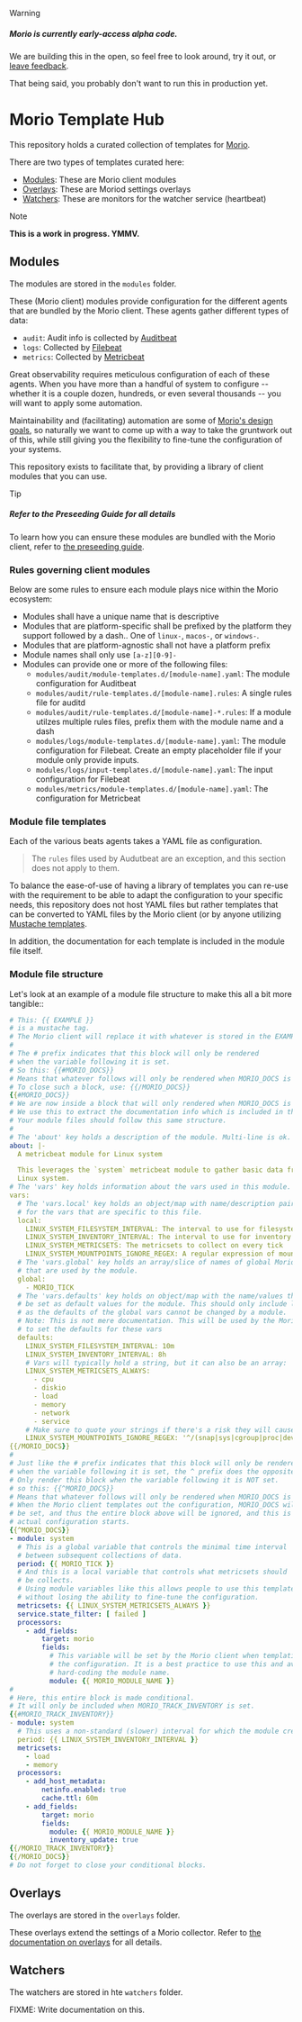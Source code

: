 > [!Warning]
>
> ##### Morio is currently early-access alpha code.
>
> We are building this in the open, so feel free to look around,
> try it out, or [leave feedback](https://github.com/certeu/morio/discussions).
>
> That being said, you probably don't want to run this in production yet.

# Morio Template Hub

This repository holds a curated collection of templates for
[Morio](https://github/certeu/morio/).

There are two types of templates curated here:

- [Modules](#modules): These are Morio client modules
- [Overlays](#overlays): These are Moriod settings overlays
- [Watchers](#watchers): These are monitors for the watcher service (heartbeat)

> [!Note]
> **This is a work in progress. YMMV.**

## Modules

The modules are stored in the `modules` folder.

These (Morio client) modules provide configuration for the different agents
that are bundled by the Morio client. These agents gather different types of
data:

- `audit`: Audit info is collected by [Auditbeat][auditbeat]
- `logs`: Collected by [Filebeat][filebeat]
- `metrics`: Collected by [Metricbeat][metricbeat]

Great observability requires meticulous configuration of each of these agents.
When you have more than a handful of system to configure -- whether it is a
couple dozen, hundreds, or even several thousands -- you will want to apply
some automation.

Maintainability and (facilitating) automation are some of [Morio's design
goals](https://morio.it/docs/guides/goals/), so naturally we want to come up
with a way to take the gruntwork out of this, while still giving you the
flexibility to fine-tune the configuration of your systems.

This repository exists to facilitate that, by providing a library of
client modules that you can use.

> [!tip]
> ##### Refer to the Preseeding Guide for all details
> To learn how you can ensure these modules are bundled with the Morio client,
> refer to [the preseeding
> guide](https://morio.it/docs/guides/settings/preseed/).

### Rules governing client modules

Below are some rules to ensure each module plays nice within the Morio ecosystem:

- Modules shall have a unique name that is descriptive
- Modules that are platform-specific shall be prefixed by the platform they
  support followed by a dash.. One of `linux-`, `macos-`, or `windows-`.
- Modules that are platform-agnostic shall not have a platform prefix
- Module names shall only use `[a-z][0-9]-`
- Modules can provide one or more of the following files:
  - `modules/audit/module-templates.d/[module-name].yaml`: The module
     configuration for Auditbeat
  - `modules/audit/rule-templates.d/[module-name].rules`: A single rules file for auditd
  - `modules/audit/rule-templates.d/[module-name]-*.rules`: If a module utilzes multiple
    rules files, prefix them with the module name and a dash
  - `modules/logs/module-templates.d/[module-name].yaml`: The module configuration for
    Filebeat. Create an empty placeholder file if your module only provide
    inputs.
  - `modules/logs/input-templates.d/[module-name].yaml`: The input configuration for
    Filebeat
  - `modules/metrics/module-templates.d/[module-name].yaml`: The configuration for
    Metricbeat

### Module file templates

Each of the various beats agents takes a YAML file as configuration.

> The `rules` files used by Audutbeat are an exception, and this section does
> not apply to them.

To balance the ease-of-use of having a library of templates you can re-use with
the requirement to be able to adapt the configuration to your specific needs,
this repository does not host YAML files but rather templates that can be
converted to YAML files by the Morio client (or by anyone utilizing
[Mustache templates](https://mustache.github.io/).

In addition, the documentation for each template is included in the module file
itself. 

### Module file structure

Let's look at an example of a module file structure to make this all a bit more
tangible::

```yaml
# This: {{ EXAMPLE }}
# is a mustache tag.
# The Morio client will replace it with whatever is stored in the EXAMPLE variable.
#
# The # prefix indicates that this block will only be rendered
# when the variable following it is set.
# So this: {{#MORIO_DOCS}}
# Means that whatever follows will only be rendered when MORIO_DOCS is set.
# To close such a block, use: {{/MORIO_DOCS}}
{{#MORIO_DOCS}}
# We are now inside a block that will only rendered when MORIO_DOCS is set.
# We use this to extract the documentation info which is included in this block.
# Your module files should follow this same structure.
#
# The 'about' key holds a description of the module. Multi-line is ok.
about: |-
  A metricbeat module for Linux system

  This leverages the `system` metricbeat module to gather basic data from a
  Linux system.
# The 'vars' key holds information about the vars used in this module.
vars:
  # The 'vars.local' key holds an object/map with name/description pairs
  # for the vars that are specific to this file.
  local:
    LINUX_SYSTEM_FILESYSTEM_INTERVAL: The interval to use for filesystem data
    LINUX_SYSTEM_INVENTORY_INTERVAL: The interval to use for inventory data
    LINUX_SYSTEM_METRICSETS: The metricsets to collect on every tick
    LINUX_SYSTEM_MOUNTPOINTS_IGNORE_REGEX: A regular expression of mountpoints for which to drop events
  # The 'vars.global' key holds an array/slice of names of global Morio vars
  # that are used by the module.
  global:
    - MORIO_TICK
  # The 'vars.defaults' key holds on object/map with the name/values that should
  # be set as default values for the module. This should only include local vars
  # as the defaults of the global vars cannot be changed by a module.
  # Note: This is not mere documentation. This will be used by the Morio client
  # to set the defaults for these vars
  defaults:
    LINUX_SYSTEM_FILESYSTEM_INTERVAL: 10m
    LINUX_SYSTEM_INVENTORY_INTERVAL: 8h
    # Vars will typically hold a string, but it can also be an array:
    LINUX_SYSTEM_METRICSETS_ALWAYS:
      - cpu
      - diskio
      - load
      - memory
      - network
      - service
    # Make sure to quote your strings if there's a risk they will cause issues when parsing YAML
    LINUX_SYSTEM_MOUNTPOINTS_IGNORE_REGEX: '^/(snap|sys|cgroup|proc|dev|etc|host|lib)($|/)'
{{/MORIO_DOCS}}
#
# Just like the # prefix indicates that this block will only be rendered
# when the variable following it is set, the ^ prefix does the opposite:
# Only render this block when the variable following it is NOT set.
# so this: {{^MORIO_DOCS}}
# Means that whatever follows will only be rendered when MORIO_DOCS is NOT set.
# When the Morio client templates out the configuration, MORIO_DOCS will not
# be set, and thus the entire block above will be ignored, and this is where the
# actual configuration starts.
{{^MORIO_DOCS}}
- module: system
  # This is a global variable that controls the minimal time interval
  # between subsequent collections of data.
  period: {{ MORIO_TICK }}
  # And this is a local variable that controls what metricsets should
  # be collects.
  # Using module variables like this allows people to use this template as-is
  # without losing the ability to fine-tune the configuration.
  metricsets: {{ LINUX_SYSTEM_METRICSETS_ALWAYS }}
  service.state_filter: [ failed ]
  processors:
    - add_fields:
        target: morio
        fields:
          # This variable will be set by the Morio client when templating out
          # the configuration. It is a best practice to use this and avoid
          # hard-coding the module name.
          module: {{ MORIO_MODULE_NAME }}
#
# Here, this entire block is made conditional.
# It will only be included when MORIO_TRACK_INVENTORY is set.
{{#MORIO_TRACK_INVENTORY}}
- module: system
  # This uses a non-standard (slower) interval for which the module created a local var.
  period: {{ LINUX_SYSTEM_INVENTORY_INTERVAL }}
  metricsets:
    - load
    - memory
  processors:
    - add_host_metadata:
        netinfo.enabled: true
        cache.ttl: 60m
    - add_fields:
        target: morio
        fields:
          module: {{ MORIO_MODULE_NAME }}
          inventory_update: true
{{/MORIO_TRACK_INVENTORY}}
{{/MORIO_DOCS}}
# Do not forget to close your conditional blocks.
```

## Overlays

The overlays are stored in the `overlays` folder.

These overlays extend the settings of a Morio collector.
Refer to [the documentation on overlays][overlays] for all details.

## Watchers

The watchers are stored in hte `watchers` folder.

FIXME: Write documentation on this.

[auditbeat]: https://www.elastic.co/guide/en/beats/auditbeat/master/index.html
[filebeat]: https://www.elastic.co/guide/en/beats/filebeat/master/index.html
[metricbeat]: https://www.elastic.co/guide/en/beats/metricbeat/master/index.html
[overlays]: https://morio.it/docs/guides/settings/preseed/#understanding-overlays

